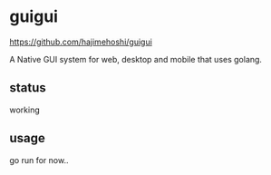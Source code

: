 # guigui


https://github.com/hajimehoshi/guigui

A Native GUI system for web, desktop and mobile that uses golang.

## status

working

## usage

go run for now..




